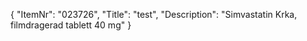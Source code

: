 {
  "ItemNr": "023726",
  "Title": "test",
  "Description": "Simvastatin Krka, filmdragerad tablett 40 mg"
}